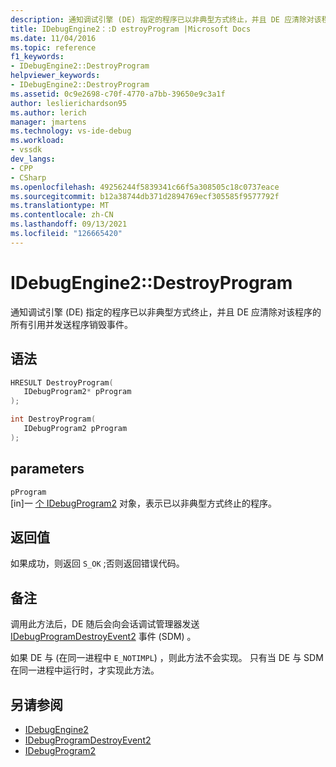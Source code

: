 ```yaml
---
description: 通知调试引擎 (DE) 指定的程序已以非典型方式终止，并且 DE 应清除对该程序的所有引用并发送程序销毁事件。
title: IDebugEngine2：:D estroyProgram |Microsoft Docs
ms.date: 11/04/2016
ms.topic: reference
f1_keywords:
- IDebugEngine2::DestroyProgram
helpviewer_keywords:
- IDebugEngine2::DestroyProgram
ms.assetid: 0c9e2698-c70f-4770-a7bb-39650e9c3a1f
author: leslierichardson95
ms.author: lerich
manager: jmartens
ms.technology: vs-ide-debug
ms.workload:
- vssdk
dev_langs:
- CPP
- CSharp
ms.openlocfilehash: 49256244f5839341c66f5a308505c18c0737eace
ms.sourcegitcommit: b12a38744db371d2894769ecf305585f9577792f
ms.translationtype: MT
ms.contentlocale: zh-CN
ms.lasthandoff: 09/13/2021
ms.locfileid: "126665420"
---
```

# <a name="idebugengine2destroyprogram"></a>IDebugEngine2::DestroyProgram
通知调试引擎 (DE) 指定的程序已以非典型方式终止，并且 DE 应清除对该程序的所有引用并发送程序销毁事件。

## <a name="syntax"></a>语法

```cpp
HRESULT DestroyProgram( 
   IDebugProgram2* pProgram
);
```

```cpp
int DestroyProgram( 
   IDebugProgram2 pProgram
);
```

## <a name="parameters"></a>parameters
`pProgram`\
[in]一 [个 IDebugProgram2](../../../extensibility/debugger/reference/idebugprogram2.md) 对象，表示已以非典型方式终止的程序。

## <a name="return-value"></a>返回值
 如果成功，则返回 `S_OK` ;否则返回错误代码。

## <a name="remarks"></a>备注
 调用此方法后，DE 随后会向会话调试管理器发送 [IDebugProgramDestroyEvent2](../../../extensibility/debugger/reference/idebugprogramdestroyevent2.md) 事件 (SDM) 。

 如果 DE 与 (在同一进程中 `E_NOTIMPL`) ，则此方法不会实现。 只有当 DE 与 SDM 在同一进程中运行时，才实现此方法。

## <a name="see-also"></a>另请参阅
- [IDebugEngine2](../../../extensibility/debugger/reference/idebugengine2.md)
- [IDebugProgramDestroyEvent2](../../../extensibility/debugger/reference/idebugprogramdestroyevent2.md)
- [IDebugProgram2](../../../extensibility/debugger/reference/idebugprogram2.md)
